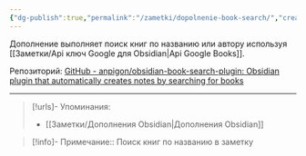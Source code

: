 ```yaml
---
{"dg-publish":true,"permalink":"/zametki/dopolnenie-book-search/","created":"2024-07-09 14:16","updated":"2024-09-23T22:31:44+03:00"}
---
```


Дополнение выполняет поиск книг по названию или автору используя [[Заметки/Api ключ Google для Obsidian\|Api Google Books]].

Репозиторий: [GitHub - anpigon/obsidian-book-search-plugin: Obsidian plugin that automatically creates notes by searching for books](https://github.com/anpigon/obsidian-book-search-plugin#example-template)

---
> [!urls]- Упоминания:
> - [[Заметки/Дополнения Obsidian\|Дополнения Obsidian]]

> [!info]-
> Примечание:: Поиск книг по названию в заметку